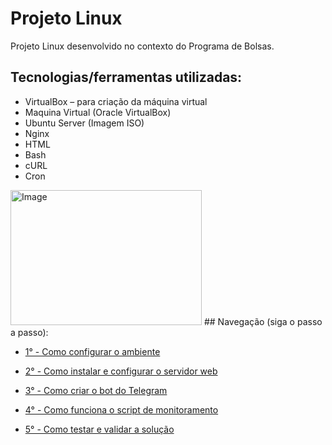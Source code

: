 
# Projeto Linux

Projeto Linux desenvolvido no contexto do Programa de Bolsas.

## Tecnologias/ferramentas utilizadas:
- VirtualBox – para criação da máquina virtual
- Maquina Virtual (Oracle VirtualBox)
- Ubuntu Server (Imagem ISO)
- Nginx 
- HTML
- Bash 
- cURL 
- Cron 
<img Resultado: width="306" height="216" alt="Image" src="https://github.com/user-attachments/assets/70e94dea-aa4d-4d73-932b-636734db54cf" />
## Navegação (siga o passo a passo):

* [1° - Como configurar o ambiente](https://github.com/VitoriaAmelia/Linux-Projeto/blob/main/1%C2%BA%20-%20Como%20configurar%20o%20ambiente.md)

* [2° - Como instalar e configurar o servidor web](https://github.com/VitoriaAmelia/Linux-Projeto/blob/main/2%C2%BA%20-%20Como%20instalar%20e%20configurar%20o%20servidor%20web.md)

* [3° - Como criar o bot do Telegram](https://github.com/VitoriaAmelia/Linux-Projeto/blob/main/3%C2%BA%20-%20Como%20criar%20o%20bot%20do%20Telegram.md)
  
* [4° - Como funciona o script de monitoramento](https://github.com/VitoriaAmelia/Linux-Projeto/blob/main/4%C2%BA%20-%20Como%20funciona%20o%20script%20de%20monitoramento.md)

* [5° - Como testar e validar a solução](https://github.com/VitoriaAmelia/Linux-Projeto/blob/main/5%C2%BA%20-%20Como%20testar%20e%20validar%20a%20solu%C3%A7%C3%A3o.md)
  
